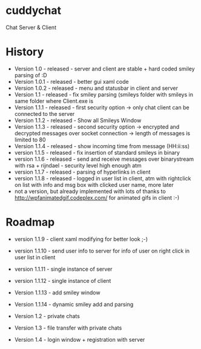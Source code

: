 cuddychat
=========
Chat Server &amp; Client

History
=======
- Version 1.0 - released - server and client are stable + hard coded smiley parsing of :D
- Version 1.0.1 - released - better gui xaml code
- Version 1.0.2 - released - menu and statusbar in client and server
- Version 1.1 - released - fix smiley parsing (smileys folder with smileys in same folder where Client.exe is
- Version 1.1.1 - released - first security option -> only chat client can be connected to the server
- Version 1.1.2 - released - Show all Smileys Window
- Version 1.1.3 - released - second security option -> encrypted and decrypted messages over socket connection -> length of messages is limited to 80
- Version 1.1.4 - released - show incoming time from message (HH:ii:ss)
- version 1.1.5 - released - fix insertion of standard smileys in binary
- version 1.1.6 - released - send and receive messages over binarystream with rsa + rijndael - security level high enough atm
- version 1.1.7 - released - parsing of hyperlinks in client
- version 1.1.8 - released - logged in user list in client, atm with rightclick on list with info and msg box with clicked user name, more later
- not a version, but already implemented with lots of thanks to http://wpfanimatedgif.codeplex.com/ for animated gifs in client :-)


Roadmap
======
- version 1.1.9 - client xaml modifying for better look ;-)
- version 1.1.10 - send user info to server for info of user on right click in user list in client
- version 1.1.11 - single instance of server
- version 1.1.12 - single instance of client
- Version 1.1.13 - add smiley window
- Version 1.1.14 - dynamic smiley add and parsing

- Version 1.2 - private chats
- Version 1.3 - file transfer with private chats
- Version 1.4 - login window + registration with server

